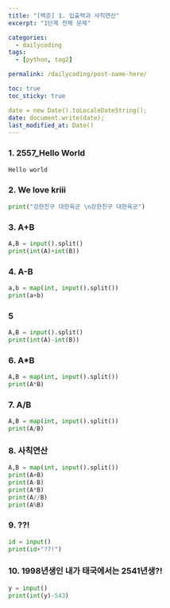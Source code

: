 ```yaml
---
title: "[백준] 1. 입출력과 사칙연산"
excerpt: "1단계 전체 문제"

categories:
  - dailycoding
tags:
  - [python, tag2]

permalink: /dailycoding/post-name-here/

toc: true
toc_sticky: true

date = new Date().toLocaleDateString();
date: document.write(date);
last_modified_at: Date()
---
```


### 1. 2557_Hello World

```python
Hello world
```

### 2. We love kriii

```python
print("강한친구 대한육군 \n강한친구 대한육군")
```
### 3. A+B

```python
A,B = input().split()
print(int(A)+int(B))
```
### 4. A-B

```python
a,b = map(int, input().split())
print(a+b)
```
### 5

```python
A,B = input().split()
print(int(A)-int(B))
```
### 6. A*B

```python
A,B = map(int, input().split())
print(A*B)
```
### 7. A/B

```python
A,B = map(int, input().split())
print(A/B)
```
### 8. 사칙연산

```python
A,B = map(int, input().split())
print(A+B)
print(A-B)
print(A*B)
print(A//B)
print(A%B)
```
### 9. ??!

```python
id = input()
print(id+"??!")
```
### 10. 1998년생인 내가 태국에서는 2541년생?!

```python
y = input()
print(int(y)-543)
```

